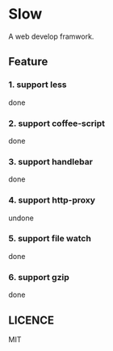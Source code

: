 Slow
==============
A web develop framwork.

## Feature

### 1. support less

done

### 2. support coffee-script
 
done

### 3. support handlebar

done

### 4. support http-proxy

undone

### 5. support file watch

done

### 6. support gzip

done

## LICENCE

  MIT
